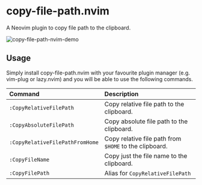 # copy-file-path.nvim

A Neovim plugin to copy file path to the clipboard.

![copy-file-path-nvim-demo](https://github.com/h3pei/copy-file-path.nvim/assets/1377455/48f97509-bf81-45c9-bb6d-61bda6b609ec)

## Usage

Simply install copy-file-path.nvim with your favourite plugin manager (e.g. vim-plug or lazy.nvim) and you will be able to use the following commands.

|Command|Description|
|:--|:--|
|`:CopyRelativeFilePath`|Copy relative file path to the clipboard.|
|`:CopyAbsoluteFilePath`|Copy absolute file path to the clipboard.|
|`:CopyRelativeFilePathFromHome`|Copy relative file path from `$HOME` to the clipboard.|
|`:CopyFileName`|Copy just the file name to the clipboard.|
|`:CopyFilePath`|Alias for `CopyRelativeFilePath`|
